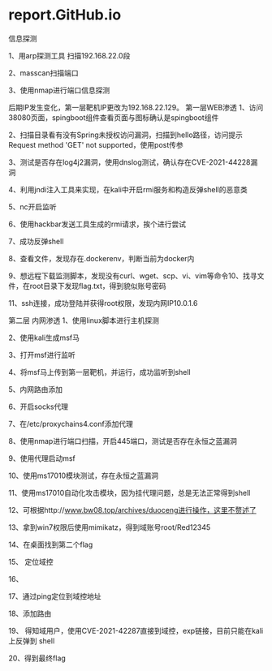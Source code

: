 # report.GitHub.io

信息探测

1、⽤arp探测⼯具	扫描192.168.22.0段





2、masscan扫描端⼝





3、使⽤nmap进⾏端⼝信息探测

 
 

后期IP发⽣变化，第⼀层靶机IP更改为192.168.22.129。
第⼀层WEB渗透
1、访问38080⻚⾯，spingboot组件查看⻚⾯与图标确认是spingboot组件


2、扫描⽬录看有没有Spring未授权访问漏洞，扫描到hello路径，访问提示Request method 'GET' not supported，使⽤post传参
 
 


3、测试是否存在log4j2漏洞，使⽤dnslog测试，确认存在CVE-2021-44228漏洞

 
 




4、利⽤jndi注⼊⼯具来实现，在kali中开启rmi服务和构造反弹shell的恶意类


 
5、nc开启监听





6、使⽤hackbar发送⼯具⽣成的rmi请求，挨个进⾏尝试




7、成功反弹shell


8、查看⽂件，发现存在.dockerenv，判断当前为docker内
 
 

9、想远程下载监测脚本，发现没有curl、wget、scp、vi、vim等命令10、找寻⽂件，在root⽬录下发现flag.txt，得到貌似账号密码
 

11、ssh连接，成功登陆并获得root权限，发现内⽹IP10.0.1.6
 
 


第⼆层 内⽹渗透
1、使⽤linux脚本进⾏主机探测



2、使⽤kali⽣成msf⻢
 
 


3、打开msf进⾏监听

 
4、将msf⻢上传到第⼀层靶机，并运⾏，成功监听到shell








5、内⽹路由添加

 
 

6、开启socks代理

 
 

7、在/etc/proxychains4.conf添加代理


8、使⽤nmap进⾏端⼝扫描，开启445端⼝，测试是否存在永恒之蓝漏洞

 
 

9、使⽤代理启动msf



10、使⽤ms17010模块测试，存在永恒之蓝漏洞
 
 


11、使⽤ms17010⾃动化攻击模块，因为挂代理问题，总是⽆法正常得到shell


 

12、可根据http://www.bw08.top/archives/duoceng进⾏操作，这⾥不赘述了

 
13、拿到win7权限后使⽤mimikatz，得到域账号root/Red12345


14、在桌⾯找到第⼆个flag


15、	定位域控
 
 

16、


17、通过ping定位到域控地址


18、添加路由
 
 

19、 得知域⽤户，使⽤CVE-2021-42287直接到域控，exp链接，⽬前只能在kali上反弹到
shell
 
 

20、得到最终flag

